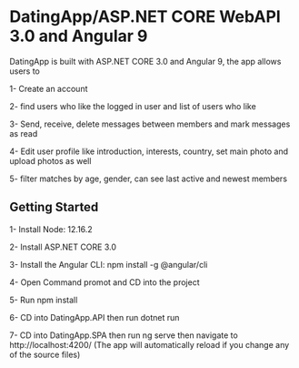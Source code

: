 # DatingApp/ASP.NET CORE WebAPI 3.0 and Angular 9

DatingApp is built with ASP.NET CORE 3.0 and Angular 9, the app allows users to 

1- Create an account

2- find users who like the logged in user and list of users who like

3- Send, receive, delete messages between members and mark messages as read

4- Edit user profile like introduction, interests, country, set main photo and upload photos as well

5- filter matches by age, gender, can see last active and newest members

## Getting Started

1- Install Node: 12.16.2

2- Install ASP.NET CORE 3.0

3- Install the Angular CLI: npm install -g @angular/cli

4- Open Command promot and CD into the project

5- Run npm install

6- CD into DatingApp.API then run dotnet run

7- CD into DatingApp.SPA then run ng serve then navigate to http://localhost:4200/ (The app will automatically reload if you change any of the source files)
